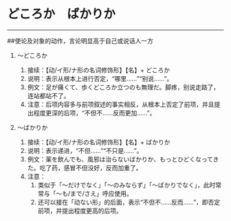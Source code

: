 # どころか　ばかりか
---
##使论及对象的动作，言论明显高于自己或说话人一方

1. 〜どころか
	1. 接续：【动/イ形/ナ形の名词修饰形】【名】+ どころか
	2. 说明：表示从根本上进行否定，“哪里……”“别说……”。
	3. 例文：足が痛くて、歩くどころか立つのも無理だ。脚疼，别说走路了，连站都站不了。
	4. 注意：后项内容多与前项叙述的事实相反，从根本上否定了前项，并且提出程度更深的后项，“不但不……反而更加……”。
	
2. 〜ばかりか
	1. 接续：【动/イ形/ナ形の名词修饰形】【名】+ ばかりか
	2. 说明：表示递进，“不但……”“不只是……”。
	3. 例文：薬を飲んでも、風邪は治らないばかりか、もっとひどくなってきた。吃了药，感冒不但没好，反而加重了。
	4. 注意：
		1. 类似于「〜だけでなく」「〜のみならず」「〜ばかりでなく」，此时常常与「〜も/まで/さえ」呼应使用。
		2. 还可以接在「动ない形」的后面，表示“不但不……反而……”，即否定前项，并提出程度更高的后项。